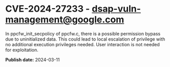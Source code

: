 # CVE-2024-27233 - dsap-vuln-management@google.com

In ppcfw_init_secpolicy of ppcfw.c, there is a possible permission bypass due to uninitialized data. This could lead to local escalation of privilege with no additional execution privileges needed. User interaction is not needed for exploitation.

**Publish date:** 2024-03-11
